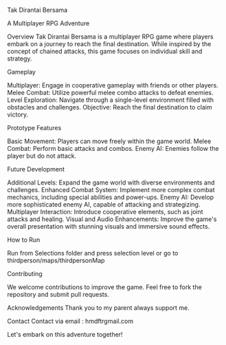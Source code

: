 Tak Dirantai Bersama

A Multiplayer RPG Adventure

Overview
Tak Dirantai Bersama is a multiplayer RPG game where players embark on a journey to reach the final destination. While inspired by the concept of chained attacks, this game focuses on individual skill and strategy.

Gameplay

Multiplayer: Engage in cooperative gameplay with friends or other players.
Melee Combat: Utilize powerful melee combo attacks to defeat enemies.
Level Exploration: Navigate through a single-level environment filled with obstacles and challenges.
Objective: Reach the final destination to claim victory.

Prototype Features

Basic Movement: Players can move freely within the game world.
Melee Combat: Perform basic attacks and combos.
Enemy AI: Enemies follow the player but do not attack.

Future Development

Additional Levels: Expand the game world with diverse environments and challenges.
Enhanced Combat System: Implement more complex combat mechanics, including special abilities and power-ups.
Enemy AI: Develop more sophisticated enemy AI, capable of attacking and strategizing.
Multiplayer Interaction: Introduce cooperative elements, such as joint attacks and healing.
Visual and Audio Enhancements: Improve the game's overall presentation with stunning visuals and immersive sound effects.

How to Run

Run from Selections folder and press selection level or go to thirdperson/maps/thirdpersonMap
    
Contributing

We welcome contributions to improve the game. Feel free to fork the repository and submit pull requests.

Acknowledgements
Thank you to my parent always support me.
    
Contact
Contact via email : hmdftrgmail.com 

Let's embark on this adventure together!
